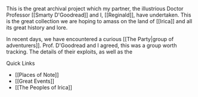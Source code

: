 This is the great archival project which my partner, the illustrious Doctor Professor [[Smarty D'Goodread]] and I, [[Reginald]], have undertaken. This is the great collection we are hoping to amass on the land of [[Irica]] and all its great history and lore. 

In recent days, we have encountered a curious [[The Party|group of adventurers]]. Prof. D'Goodread and I agreed, this was a group worth tracking. The details of their exploits, as well as the 

Quick Links
- [[Places of Note]]
- [[Great Events]]
- [[The Peoples of Irica]]
